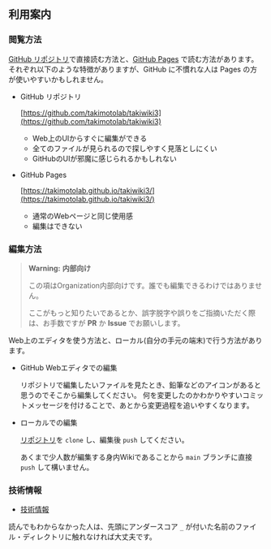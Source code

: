 ## 利用案内

### 閲覧方法

[GitHub リポジトリ](https://github.com/takimotolab/takiwiki3)で直接読む方法と、[GitHub Pages](https://takimotolab.github.io/takiwiki3/) で読む方法があります。
それぞれ以下のような特徴がありますが、GitHub に不慣れな人は Pages の方が使いやすいかもしれません。

- GitHub リポジトリ

  [https://github.com/takimotolab/takiwiki3](https://github.com/takimotolab/takiwiki3)

  - Web上のUIからすぐに編集ができる
  - 全てのファイルが見られるので探しやすく見落としにくい
  - GitHubのUIが邪魔に感じられるかもしれない

- GitHub Pages

  [https://takimotolab.github.io/takiwiki3/](https://takimotolab.github.io/takiwiki3/)

  - 通常のWebページと同じ使用感
  - 編集はできない

### 編集方法

> **Warning:** **内部向け**
> 
> この項はOrganization内部向けです。誰でも編集できるわけではありません。
> 
> ここがもっと知りたいであるとか、誤字脱字や誤りをご指摘いただく際は、お手数ですが **PR** か **Issue** でお願いします。

Web上のエディタを使う方法と、ローカル(自分の手元の端末)で行う方法があります。

- GitHub Webエディタでの編集

  リポジトリで編集したいファイルを見たとき、鉛筆などのアイコンがあると思うのでそこから編集してください。
  何を変更したのかわかりやすいコミットメッセージを付けることで、あとから変更過程を追いやすくなります。

- ローカルでの編集

  [リポジトリ](https://github.com/takimotolab/takiwiki3)を `clone` し、編集後 `push` してください。

  あくまで少人数が編集する身内Wikiであることから `main` ブランチに直接 `push` して構いません。

### 技術情報

- [技術情報](tech-info.md)

読んでもわからなかった人は、先頭にアンダースコア `_` が付いた名前のファイル・ディレクトリに触れなければ大丈夫です。
